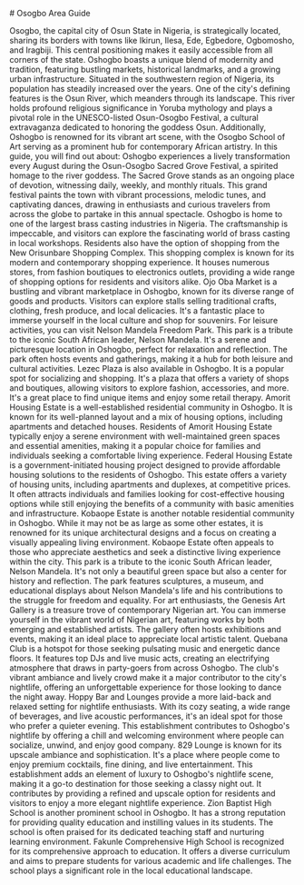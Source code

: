 \# Osogbo Area Guide

Osogbo, the capital city of Osun State in Nigeria, is strategically located, sharing its borders with towns like Ikirun, Ilesa, Ede, Egbedore, Ogbomosho, and Iragbiji. This central positioning makes it easily accessible from all corners of the state. Oshogbo boasts a unique blend of modernity and tradition, featuring bustling markets, historical landmarks, and a growing urban infrastructure. Situated in the southwestern region of Nigeria, its population has steadily increased over the years. One of the city's defining features is the Osun River, which meanders through its landscape. This river holds profound religious significance in Yoruba mythology and plays a pivotal role in the UNESCO\-listed Osun\-Osogbo Festival, a cultural extravaganza dedicated to honoring the goddess Osun. Additionally, Oshogbo is renowned for its vibrant art scene, with the Osogbo School of Art serving as a prominent hub for contemporary African artistry. In this guide, you will find out about: Oshogbo experiences a lively transformation every August during the Osun\-Osogbo Sacred Grove Festival, a spirited homage to the river goddess. The Sacred Grove stands as an ongoing place of devotion, witnessing daily, weekly, and monthly rituals. This grand festival paints the town with vibrant processions, melodic tunes, and captivating dances, drawing in enthusiasts and curious travelers from across the globe to partake in this annual spectacle. Oshogbo is home to one of the largest brass casting industries in Nigeria. The craftsmanship is impeccable, and visitors can explore the fascinating world of brass casting in local workshops. Residents also have the option of shopping from the New Orisunbare Shopping Complex. This shopping complex is known for its modern and contemporary shopping experience. It houses numerous stores, from fashion boutiques to electronics outlets, providing a wide range of shopping options for residents and visitors alike. Ojo Oba Market is a bustling and vibrant marketplace in Oshogbo, known for its diverse range of goods and products. Visitors can explore stalls selling traditional crafts, clothing, fresh produce, and local delicacies. It's a fantastic place to immerse yourself in the local culture and shop for souvenirs. For leisure activities, you can visit Nelson Mandela Freedom Park. This park is a tribute to the iconic South African leader, Nelson Mandela. It's a serene and picturesque location in Oshogbo, perfect for relaxation and reflection. The park often hosts events and gatherings, making it a hub for both leisure and cultural activities. Lezec Plaza is also available in Oshogbo. It is a popular spot for socializing and shopping. It's a plaza that offers a variety of shops and boutiques, allowing visitors to explore fashion, accessories, and more. It's a great place to find unique items and enjoy some retail therapy. Amorit Housing Estate is a well\-established residential community in Oshogbo. It is known for its well\-planned layout and a mix of housing options, including apartments and detached houses. Residents of Amorit Housing Estate typically enjoy a serene environment with well\-maintained green spaces and essential amenities, making it a popular choice for families and individuals seeking a comfortable living experience. Federal Housing Estate is a government\-initiated housing project designed to provide affordable housing solutions to the residents of Oshogbo. This estate offers a variety of housing units, including apartments and duplexes, at competitive prices. It often attracts individuals and families looking for cost\-effective housing options while still enjoying the benefits of a community with basic amenities and infrastructure. Kobaope Estate is another notable residential community in Oshogbo. While it may not be as large as some other estates, it is renowned for its unique architectural designs and a focus on creating a visually appealing living environment. Kobaope Estate often appeals to those who appreciate aesthetics and seek a distinctive living experience within the city. This park is a tribute to the iconic South African leader, Nelson Mandela. It's not only a beautiful green space but also a center for history and reflection. The park features sculptures, a museum, and educational displays about Nelson Mandela's life and his contributions to the struggle for freedom and equality. For art enthusiasts, the Genesis Art Gallery is a treasure trove of contemporary Nigerian art. You can immerse yourself in the vibrant world of Nigerian art, featuring works by both emerging and established artists. The gallery often hosts exhibitions and events, making it an ideal place to appreciate local artistic talent. Quebana Club is a hotspot for those seeking pulsating music and energetic dance floors. It features top DJs and live music acts, creating an electrifying atmosphere that draws in party\-goers from across Oshogbo. The club's vibrant ambiance and lively crowd make it a major contributor to the city's nightlife, offering an unforgettable experience for those looking to dance the night away. Hoppy Bar and Lounges provide a more laid\-back and relaxed setting for nightlife enthusiasts. With its cozy seating, a wide range of beverages, and live acoustic performances, it's an ideal spot for those who prefer a quieter evening. This establishment contributes to Oshogbo's nightlife by offering a chill and welcoming environment where people can socialize, unwind, and enjoy good company. 829 Lounge is known for its upscale ambiance and sophistication. It's a place where people come to enjoy premium cocktails, fine dining, and live entertainment. This establishment adds an element of luxury to Oshogbo's nightlife scene, making it a go\-to destination for those seeking a classy night out. It contributes by providing a refined and upscale option for residents and visitors to enjoy a more elegant nightlife experience. Zion Baptist High School is another prominent school in Oshogbo. It has a strong reputation for providing quality education and instilling values in its students. The school is often praised for its dedicated teaching staff and nurturing learning environment. Fakunle Comprehensive High School is recognized for its comprehensive approach to education. It offers a diverse curriculum and aims to prepare students for various academic and life challenges. The school plays a significant role in the local educational landscape.